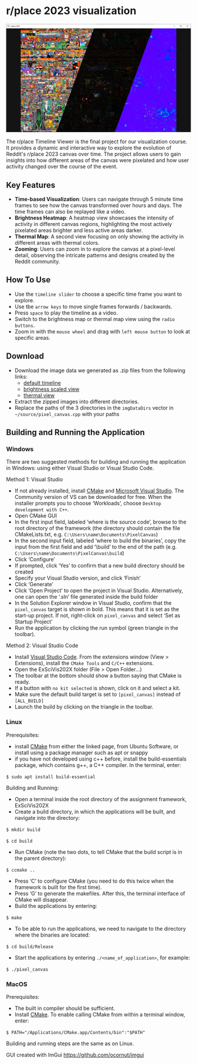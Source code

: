 # r/place 2023 visualization

![split view of 3 visualization types](./imgs/example.png)  

The r/place Timeline Viewer is the final project for our visualization course. It provides a dynamic and interactive way to explore the evolution of Reddit's r/place 2023 canvas over time. The project allows users to gain insights into how different areas of the canvas were pixelated and how user activity changed over the course of the event.

## Key Features
* **Time-based Visualization**: Users can navigate through 5 minute time frames to see how the canvas transformed over hours and days. The time frames can also be replayed like a video.
* **Brightness Heatmap**: A heatmap view showcases the intensity of activity in different canvas regions, highlighting the most actively pixelated areas brighter and less active areas darker.
* **Thermal Map**: A second view focusing on only showing the activity in different areas with thermal colors.
* **Zooming**: Users can zoom in to explore the canvas at a pixel-level detail, observing the intricate patterns and designs created by the Reddit community.

## How To Use
* Use the `timeline slider` to choose a specific time frame you want to explore.
* Use tbe `arrow keys` to move single frames forwards / backwards.
* Press `space` to play the timeline as a video.
* Switch to the brightness map or thermal map view using the `radio buttons`.
* Zoom in with the `mouse wheel` and drag with `left mouse button` to look at specific areas.


## Download
* Download the image data we generated as .zip files from the following links:  
  * [default timeline](https://1drv.ms/u/s!AluoC5z79cd581j7x6LpDcWuLjcC?e=UqR4WK)
  * [brightness scaled view](https://1drv.ms/u/s!AluoC5z79cd581oAC6A69pcxv87X?e=P0agdJ)
  * [thermal view](https://1drv.ms/u/s!AluoC5z79cd581l4gOyNemB67pdb?e=RGG76e)
* Extract the zipped images into different directories. 
* Replace the paths of the 3 directories in the `imgDataDirs` vector in `~/source/pixel_canvas.cpp` with your paths

<!-- ## Prerequisites -->
<!-- In order to build the applications, a C++ compiler is required. If you have not programmed using C++ before, then you may need to install a compiler. We will also use the [CMake](https://cmake.org/download/) build tool. Operating system specific instructions are below. -->

## Building and Running the Application

### Windows

There are two suggested methods for building and running the application in Windows: using either Visual Studio or Visual Studio Code. 

Method 1: Visual Studio
 * If not already installed, install [CMake](https://cmake.org/download/) and [Microsoft Visual Studio](https://visualstudio.microsoft.com/downloads/). The Community version of VS can be downloaded for free. When the installer prompts you to choose ‘Workloads’, choose `Desktop development with C++`.
 * Open CMake GUI
 * In the first input field, labeled ‘where is the source code’, browse to the root directory of the framework (the directory should contain the file CMakeLists.txt, e.g. `C:\Users\name\Documents\PixelCanvas`)
 * In the second input field, labeled ‘where to build the binaries’, copy the input from the first field and add ‘\build’ to the end of the path (e.g. `C:\Users\name\Documents\PixelCanvas\build`)
 * Click ‘Configure’
 * If prompted, click ‘Yes’ to confirm that a new build directory should be created
 * Specify your Visual Studio version, and click ‘Finish’
 * Click ‘Generate’
 * Click ‘Open Project’ to open the project in Visual Studio. Alternatively, one can open the ‘.sln’ file generated inside the build folder
 * In the Solution Explorer window in Visual Studio, confirm that the `pixel_canvas` target is shown in bold. This means that it is set as the start-up project. If not, right-click on `pixel_canvas` and select ‘Set as Startup Project’
 * Run the application by clicking the run symbol (green triangle in the toolbar).

 Method 2: Visual Studio Code
 * Install [Visual Studio Code](https://code.visualstudio.com/). From the extensions window (View > Extensions), install the `CMake Tools` and `C/C++` extensions.
 * Open the ExSciVis202X folder (File > Open Folder...)
 * The toolbar at the bottom should show a button saying that CMake is ready.
 * If a button with `no kit selected` is shown, click on it and select a kit. 
 * Make sure the default build target is set to `[pixel_canvas]` instead of `[ALL_BUILD]`
 * Launch the build by clicking on the triangle in the toolbar. 


### Linux

Prerequisites:
 * install [CMake](https://cmake.org/download/) from either the linked page, from Ubuntu Software, or install using a package manager such as apt or snappy
 * if you have not developed using c++ before, install the build-essentials package, which contains g++, a C++ compiler. In the terminal, enter:

`$ sudo apt install build-essential`


Building and Running:
 * Open a terminal inside the root directory of the assignment framework, ExSciVis202X
 * Create a build directory, in which the applications will be built, and navigate into the directory: 

`$ mkdir build` 

`$ cd build`

 * Run CMake (note the two dots, to tell CMake that the build script is in the parent directory):

`$ ccmake .. `

 * Press ‘C’ to configure CMake (you need to do this twice when the framework is built for the first time).
 * Press ‘G’ to generate the makefiles. After this, the terminal interface of CMake will disappear.
 * Build the applications by entering:

`$ make`

 * To be able to run the applications, we need to navigate to the directory where the binaries are located:

`$ cd build/Release`

 * Start the applications by entering `./<name_of_application>`, for example:

`$ ./pixel_canvas`

### MacOS

Prerequisites:
 * The built in compiler should be sufficient.
 * Install [CMake](https://cmake.org/download/). To enable calling CMake from within a terminal window, enter:

`$ PATH="/Applications/CMake.app/Contents/bin":"$PATH"`

Building and running steps are the same as on Linux.


GUI created with ImGui
https://github.com/ocornut/imgui
